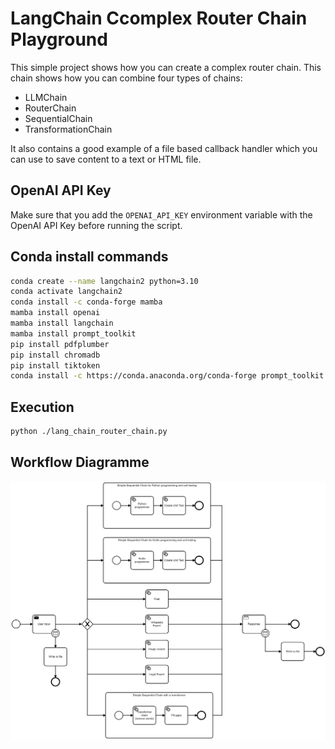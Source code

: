 # LangChain Ccomplex Router Chain Playground

This simple project shows how you can create a complex router chain. This chain shows how you can combine four types of chains:

- LLMChain
- RouterChain
- SequentialChain
- TransformationChain

It also contains a good example of a file based callback handler which you can use to save content to a text or HTML file.

## OpenAI API Key

Make sure that you add the `OPENAI_API_KEY` environment variable with the OpenAI API Key before running the script.

## Conda install commands

```bash
conda create --name langchain2 python=3.10
conda activate langchain2
conda install -c conda-forge mamba
mamba install openai
mamba install langchain
mamba install prompt_toolkit
pip install pdfplumber
pip install chromadb
pip install tiktoken
conda install -c https://conda.anaconda.org/conda-forge prompt_toolkit
```

## Execution

```bash
python ./lang_chain_router_chain.py
```

## Workflow Diagramme

![BPMN Diagramme](diagrammes/ComplexRouterChain.png "BPMN Diagramme")